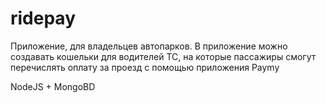 # ridepay
Приложение, для владельцев автопарков. В приложение можно создавать кошельки для водителей ТС, на которые пассажиры смогут перечислять оплату за проезд с помощью приложения Paymy

NodeJS + MongoBD
